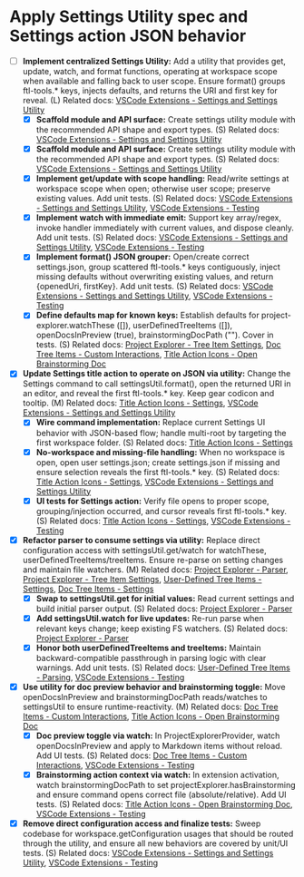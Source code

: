 # Apply Settings Utility spec and Settings action JSON behavior

- [ ] **Implement centralized Settings Utility:** Add a utility that provides get, update, watch, and format functions, operating at workspace scope when available and falling back to user scope. Ensure format() groups ftl-tools.* keys, injects defaults, and returns the URI and first key for reveal. (L) Related docs: [VSCode Extensions - Settings and Settings Utility](design_docs/vscode_extensions.md#settings-and-settings-utility)
  - [x] **Scaffold module and API surface:** Create settings utility module with the recommended API shape and export types. (S) Related docs: [VSCode Extensions - Settings and Settings Utility](design_docs/vscode_extensions.md#settings-and-settings-utility)
  - [x] **Scaffold module and API surface:** Create settings utility module with the recommended API shape and export types. (S) Related docs: [VSCode Extensions - Settings and Settings Utility](design_docs/vscode_extensions.md#settings-and-settings-utility)
  - [x] **Implement get/update with scope handling:** Read/write settings at workspace scope when open; otherwise user scope; preserve existing values. Add unit tests. (S) Related docs: [VSCode Extensions - Settings and Settings Utility](design_docs/vscode_extensions.md#settings-and-settings-utility), [VSCode Extensions - Testing](design_docs/vscode_extensions.md#testing)
  - [x] **Implement watch with immediate emit:** Support key array/regex, invoke handler immediately with current values, and dispose cleanly. Add unit tests. (S) Related docs: [VSCode Extensions - Settings and Settings Utility](design_docs/vscode_extensions.md#settings-and-settings-utility), [VSCode Extensions - Testing](design_docs/vscode_extensions.md#testing)
  - [x] **Implement format() JSON grouper:** Open/create correct settings.json, group scattered ftl-tools.* keys contiguously, inject missing defaults without overwriting existing values, and return {openedUri, firstKey}. Add unit tests. (S) Related docs: [VSCode Extensions - Settings and Settings Utility](design_docs/vscode_extensions.md#settings-and-settings-utility), [VSCode Extensions - Testing](design_docs/vscode_extensions.md#testing)
  - [x] **Define defaults map for known keys:** Establish defaults for project-explorer.watchThese ([]), userDefinedTreeItems ([]), openDocsInPreview (true), brainstormingDocPath (""). Cover in tests. (S) Related docs: [Project Explorer - Tree Item Settings](design_docs/project_explorer.md#tree-item-settings), [Doc Tree Items - Custom Interactions](design_docs/tree_items/doc_tree_items/doc_tree_items.md#custom-interactions), [Title Action Icons - Open Brainstorming Doc](design_docs/title_action_icons/title_action_icons.md#open-brainstorming-doc)

- [x] **Update Settings title action to operate on JSON via utility:** Change the Settings command to call settingsUtil.format(), open the returned URI in an editor, and reveal the first ftl-tools.* key. Keep gear codicon and tooltip. (M) Related docs: [Title Action Icons - Settings](design_docs/title_action_icons/title_action_icons.md#settings), [VSCode Extensions - Settings and Settings Utility](design_docs/vscode_extensions.md#settings-and-settings-utility)
  - [x] **Wire command implementation:** Replace current Settings UI behavior with JSON-based flow; handle multi-root by targeting the first workspace folder. (S) Related docs: [Title Action Icons - Settings](design_docs/title_action_icons/title_action_icons.md#settings)
  - [x] **No-workspace and missing-file handling:** When no workspace is open, open user settings.json; create settings.json if missing and ensure selection reveals the first ftl-tools.* key. (S) Related docs: [Title Action Icons - Settings](design_docs/title_action_icons/title_action_icons.md#settings), [VSCode Extensions - Settings and Settings Utility](design_docs/vscode_extensions.md#settings-and-settings-utility)
  - [x] **UI tests for Settings action:** Verify file opens to proper scope, grouping/injection occurred, and cursor reveals first ftl-tools.* key. (S) Related docs: [Title Action Icons - Settings](design_docs/title_action_icons/title_action_icons.md#settings), [VSCode Extensions - Testing](design_docs/vscode_extensions.md#testing)

- [x] **Refactor parser to consume settings via utility:** Replace direct configuration access with settingsUtil.get/watch for watchThese, userDefinedTreeItems/treeItems. Ensure re-parse on setting changes and maintain file watchers. (M) Related docs: [Project Explorer - Parser](design_docs/project_explorer.md#parser), [Project Explorer - Tree Item Settings](design_docs/project_explorer.md#tree-item-settings), [User-Defined Tree Items - Settings](design_docs/tree_items/user_defined_tree_items.md#settings), [Doc Tree Items - Settings](design_docs/tree_items/doc_tree_items/doc_tree_items.md#settings)
  - [x] **Swap to settingsUtil.get for initial values:** Read current settings and build initial parser output. (S) Related docs: [Project Explorer - Parser](design_docs/project_explorer.md#parser)
  - [x] **Add settingsUtil.watch for live updates:** Re-run parse when relevant keys change; keep existing FS watchers. (S) Related docs: [Project Explorer - Parser](design_docs/project_explorer.md#parser)
  - [x] **Honor both userDefinedTreeItems and treeItems:** Maintain backward-compatible passthrough in parsing logic with clear warnings. Add unit tests. (S) Related docs: [User-Defined Tree Items - Parsing](design_docs/tree_items/user_defined_tree_items.md#parsing), [VSCode Extensions - Testing](design_docs/vscode_extensions.md#testing)

- [x] **Use utility for doc preview behavior and brainstorming toggle:** Move openDocsInPreview and brainstormingDocPath reads/watches to settingsUtil to ensure runtime-reactivity. (M) Related docs: [Doc Tree Items - Custom Interactions](design_docs/tree_items/doc_tree_items/doc_tree_items.md#custom-interactions), [Title Action Icons - Open Brainstorming Doc](design_docs/title_action_icons/title_action_icons.md#open-brainstorming-doc)
  - [x] **Doc preview toggle via watch:** In ProjectExplorerProvider, watch openDocsInPreview and apply to Markdown items without reload. Add UI tests. (S) Related docs: [Doc Tree Items - Custom Interactions](design_docs/tree_items/doc_tree_items/doc_tree_items.md#custom-interactions), [VSCode Extensions - Testing](design_docs/vscode_extensions.md#testing)
  - [x] **Brainstorming action context via watch:** In extension activation, watch brainstormingDocPath to set projectExplorer.hasBrainstorming and ensure command opens correct file (absolute/relative). Add UI tests. (S) Related docs: [Title Action Icons - Open Brainstorming Doc](design_docs/title_action_icons/title_action_icons.md#open-brainstorming-doc), [VSCode Extensions - Testing](design_docs/vscode_extensions.md#testing)

- [x] **Remove direct configuration access and finalize tests:** Sweep codebase for workspace.getConfiguration usages that should be routed through the utility, and ensure all new behaviors are covered by unit/UI tests. (S) Related docs: [VSCode Extensions - Settings and Settings Utility](design_docs/vscode_extensions.md#settings-and-settings-utility), [VSCode Extensions - Testing](design_docs/vscode_extensions.md#testing)
